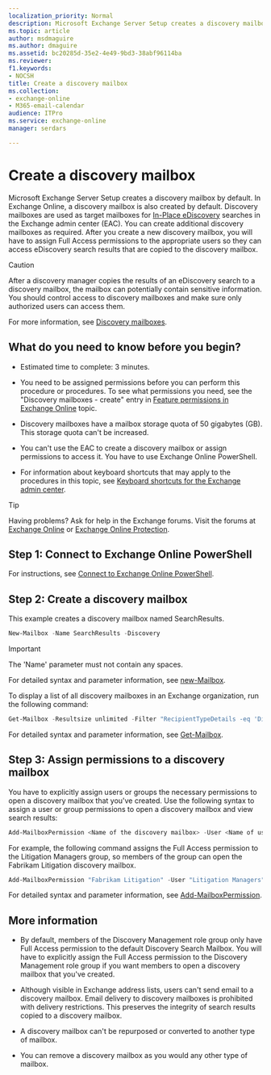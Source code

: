 ```yaml
---
localization_priority: Normal
description: Microsoft Exchange Server Setup creates a discovery mailbox by default. In Exchange Online, a discovery mailbox is also created by default. Discovery mailboxes are used as target mailboxes for In-Place eDiscovery searches in the Exchange admin center (EAC). You can create additional discovery mailboxes as required. After you create a new discovery mailbox, you will have to assign Full Access permissions to the appropriate users so they can access eDiscovery search results that are copied to the discovery mailbox.
ms.topic: article
author: msdmaguire
ms.author: dmaguire
ms.assetid: bc20285d-35e2-4e49-9bd3-38abf96114ba
ms.reviewer: 
f1.keywords:
- NOCSH
title: Create a discovery mailbox
ms.collection: 
- exchange-online
- M365-email-calendar
audience: ITPro
ms.service: exchange-online
manager: serdars

---
```


# Create a discovery mailbox

Microsoft Exchange Server Setup creates a discovery mailbox by default. In Exchange Online, a discovery mailbox is also created by default. Discovery mailboxes are used as target mailboxes for [In-Place eDiscovery](in-place-ediscovery.md) searches in the Exchange admin center (EAC). You can create additional discovery mailboxes as required. After you create a new discovery mailbox, you will have to assign Full Access permissions to the appropriate users so they can access eDiscovery search results that are copied to the discovery mailbox.

> [!CAUTION]
> After a discovery manager copies the results of an eDiscovery search to a discovery mailbox, the mailbox can potentially contain sensitive information. You should control access to discovery mailboxes and make sure only authorized users can access them.

For more information, see [Discovery mailboxes](in-place-ediscovery.md#discmbxs).

## What do you need to know before you begin?

- Estimated time to complete: 3 minutes.

- You need to be assigned permissions before you can perform this procedure or procedures. To see what permissions you need, see the "Discovery mailboxes - create" entry in [Feature permissions in Exchange Online](../../permissions-exo/feature-permissions.md) topic.

- Discovery mailboxes have a mailbox storage quota of 50 gigabytes (GB). This storage quota can't be increased.

- You can't use the EAC to create a discovery mailbox or assign permissions to access it. You have to use Exchange Online PowerShell.

- For information about keyboard shortcuts that may apply to the procedures in this topic, see [Keyboard shortcuts for the Exchange admin center](../../accessibility/keyboard-shortcuts-in-admin-center.md).

> [!TIP]
> Having problems? Ask for help in the Exchange forums. Visit the forums at [Exchange Online](https://go.microsoft.com/fwlink/p/?linkId=267542) or [Exchange Online Protection](https://go.microsoft.com/fwlink/p/?linkId=285351).

## Step 1: Connect to Exchange Online PowerShell

For instructions, see [Connect to Exchange Online PowerShell](https://go.microsoft.com/fwlink/p/?LinkId=517283).

## Step 2: Create a discovery mailbox

This example creates a discovery mailbox named SearchResults.

```PowerShell
New-Mailbox -Name SearchResults -Discovery
```

> [!IMPORTANT]
> The 'Name' parameter must not contain any spaces.

For detailed syntax and parameter information, see [new-Mailbox](https://docs.microsoft.com/powershell/module/exchange/new-mailbox).

To display a list of all discovery mailboxes in an Exchange organization, run the following command:

```PowerShell
Get-Mailbox -Resultsize unlimited -Filter "RecipientTypeDetails -eq 'DiscoveryMailbox'"
```

For detailed syntax and parameter information, see [Get-Mailbox](https://docs.microsoft.com/powershell/module/exchange/get-mailbox).

## Step 3: Assign permissions to a discovery mailbox

You have to explicitly assign users or groups the necessary permissions to open a discovery mailbox that you've created. Use the following syntax to assign a user or group permissions to open a discovery mailbox and view search results:

```PowerShell
Add-MailboxPermission <Name of the discovery mailbox> -User <Name of user or group> -AccessRights FullAccess -InheritanceType all
```

For example, the following command assigns the Full Access permission to the Litigation Managers group, so members of the group can open the Fabrikam Litigation discovery mailbox.

```PowerShell
Add-MailboxPermission "Fabrikam Litigation" -User "Litigation Managers" -AccessRights FullAccess -InheritanceType all
```

For detailed syntax and parameter information, see [Add-MailboxPermission](https://docs.microsoft.com/powershell/module/exchange/add-mailboxpermission).

## More information

- By default, members of the Discovery Management role group only have Full Access permission to the default Discovery Search Mailbox. You will have to explicitly assign the Full Access permission to the Discovery Management role group if you want members to open a discovery mailbox that you've created.

- Although visible in Exchange address lists, users can't send email to a discovery mailbox. Email delivery to discovery mailboxes is prohibited with delivery restrictions. This preserves the integrity of search results copied to a discovery mailbox.

- A discovery mailbox can't be repurposed or converted to another type of mailbox.

- You can remove a discovery mailbox as you would any other type of mailbox.
